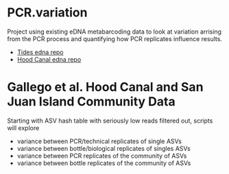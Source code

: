 # PCR.variation

Project using existing eDNA metabarcoding data to look at variation arrising from the PCR process and quantifying how PCR replicates influence results.  

 * [Tides edna repo](https://github.com/invertdna/eDNA_Tides)
 * [Hood Canal edna repo](https://github.com/ramongallego/eDNA.and.Ocean.Acidification.Gallego.et.al.2020)

# Gallego et al. Hood Canal and San Juan Island Community Data
Starting with ASV hash table with seriously low reads filtered out, scripts will explore
 * variance between PCR/technical replicates of single ASVs
 * variance between bottle/biological replicates of singles ASVs
 * variance between PCR replicates of the community of ASVs
 * variance between bottle replicates of the community of ASVs  
